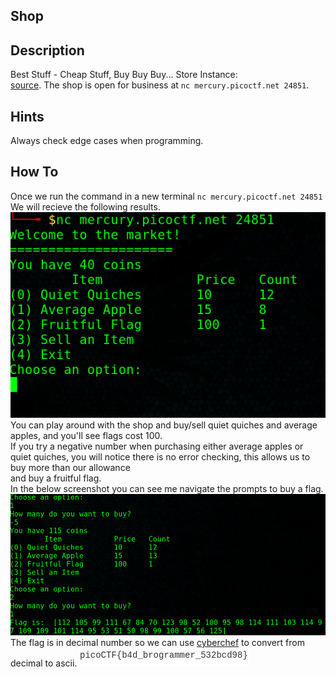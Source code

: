 ## Shop

## Description
Best Stuff - Cheap Stuff, Buy Buy Buy... Store Instance: <br>
[source](./source). The shop is open for business at `nc mercury.picoctf.net 24851`.

## Hints
Always check edge cases when programming.

## How To
Once we run the command in a new terminal `nc mercury.picoctf.net 24851` <br>
We will recieve the following results. <br>
![prompt](./shop-prompt.PNG) <br>
You can play around with the shop and buy/sell quiet quiches and average apples, and you'll see flags cost 100. <br>
If you try a negative number when purchasing either average apples or quiet quiches, you will notice there is no error checking, this allows us to buy more than our allowance <br>
and buy a fruitful flag.<br>
In the below screenshot you can see me navigate the prompts to buy a flag.
![prompt](./shop-solution.PNG) <br>
The flag is in decimal number so we can use [cyberchef](https://gchq.github.io/CyberChef/) to convert from decimal to ascii.
![flag](./shop-flag.PNG)

